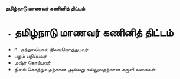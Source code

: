 **தமிழ்நாடு மாணவர் கணினித் திட்டம்**
- # தமிழ்நாடு மாணவர் கணினித் திட்டம்
- n. குந்தாலியால் நிலங்கொத்துபவர்
- பழம் பறிப்பவர்
- மஷ்ர் கொய்பவர்
- நிலங் கொத்துவதற்கான அல்லது கல்லுவதற்கான கருவி வகைகள்.

